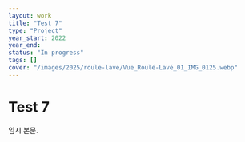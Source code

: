 ```yaml
---
layout: work
title: "Test 7"
type: "Project"
year_start: 2022
year_end:
status: "In progress"
tags: []
cover: "/images/2025/roule-lave/Vue_Roulé-Lavé_01_IMG_0125.webp"
---
```


# Test 7

임시 본문.
